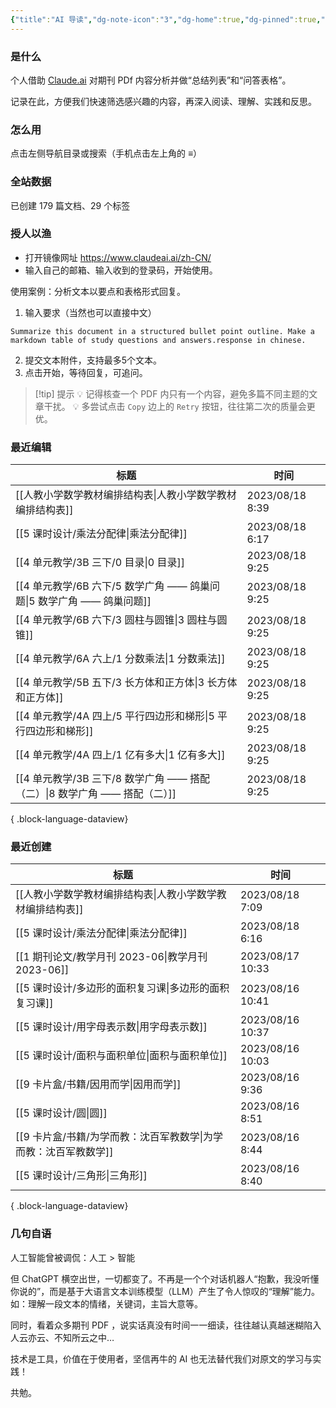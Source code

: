 ```yaml
---
{"title":"AI 导读","dg-note-icon":"3","dg-home":true,"dg-pinned":true,"dg-publish":true,"permalink":"/home/","pinned":true,"tags":["gardenEntry"],"dgPassFrontmatter":true,"noteIcon":"3"}
---
```



### 是什么

个人借助 [Claude.ai](https://claude.ai/) 对期刊 PDf 内容分析并做“总结列表”和“问答表格”。

记录在此，方便我们快速筛选感兴趣的内容，再深入阅读、理解、实践和反思。

### 怎么用

点击左侧导航目录或搜索（手机点击左上角的 **≡**）

### 全站数据

<p><span><p>已创建 179 篇文档、29 个标签</p></span></p>

### 授人以渔

- 打开镜像网址 https://www.claudeai.ai/zh-CN/
- 输入自己的邮箱、输入收到的登录码，开始使用。

使用案例：分析文本以要点和表格形式回复。

1. 输入要求（当然也可以直接中文）

```
Summarize this document in a structured bullet point outline. Make a markdown table of study questions and answers.response in chinese.
```

2. 提交文本附件，支持最多5个文本。
3. 点击开始，等待回复，可追问。


> [!tip] 提示
💡 记得核查一个 PDF 内只有一个内容，避免多篇不同主题的文章干扰。
💡 多尝试点击 `Copy` 边上的 `Retry` 按钮，往往第二次的质量会更优。


### 最近编辑

| 标题                                                   | 时间              |
| ---------------------------------------------------- | --------------- |
| [[人教小学数学教材编排结构表\|人教小学数学教材编排结构表]]                  | 2023/08/18 8:39 |
| [[5 课时设计/乘法分配律\|乘法分配律]]                           | 2023/08/18 6:17 |
| [[4 单元教学/3B 三下/0 目录\|0 目录]]                       | 2023/08/18 9:25 |
| [[4 单元教学/6B 六下/5 数学广角 —— 鸽巢问题\|5 数学广角 —— 鸽巢问题]]   | 2023/08/18 9:25 |
| [[4 单元教学/6B 六下/3 圆柱与圆锥\|3 圆柱与圆锥]]                 | 2023/08/18 9:25 |
| [[4 单元教学/6A 六上/1 分数乘法\|1 分数乘法]]                   | 2023/08/18 9:25 |
| [[4 单元教学/5B 五下/3 长方体和正方体\|3 长方体和正方体]]             | 2023/08/18 9:25 |
| [[4 单元教学/4A 四上/5 平行四边形和梯形\|5 平行四边形和梯形]]           | 2023/08/18 9:25 |
| [[4 单元教学/4A 四上/1 亿有多大\|1 亿有多大]]                   | 2023/08/18 9:25 |
| [[4 单元教学/3B 三下/8 数学广角 —— 搭配（二）\|8 数学广角 —— 搭配（二）]] | 2023/08/18 9:25 |

{ .block-language-dataview}

### 最近创建

| 标题                                       | 时间               |
| ---------------------------------------- | ---------------- |
| [[人教小学数学教材编排结构表\|人教小学数学教材编排结构表]]      | 2023/08/18 7:09  |
| [[5 课时设计/乘法分配律\|乘法分配律]]               | 2023/08/18 6:16  |
| [[1 期刊论文/教学月刊 2023-06\|教学月刊 2023-06]] | 2023/08/17 10:33 |
| [[5 课时设计/多边形的面积复习课\|多边形的面积复习课]]       | 2023/08/16 10:41 |
| [[5 课时设计/用字母表示数\|用字母表示数]]             | 2023/08/16 10:37 |
| [[5 课时设计/面积与面积单位\|面积与面积单位]]           | 2023/08/16 10:03 |
| [[9 卡片盒/书籍/因用而学\|因用而学]]               | 2023/08/16 9:36  |
| [[5 课时设计/圆\|圆]]                       | 2023/08/16 8:51  |
| [[9 卡片盒/书籍/为学而教：沈百军教数学\|为学而教：沈百军教数学]] | 2023/08/16 8:44  |
| [[5 课时设计/三角形\|三角形]]                   | 2023/08/16 8:40  |

{ .block-language-dataview}


### 几句自语

人工智能曾被调侃：人工 > 智能

但 ChatGPT 横空出世，一切都变了。不再是一个个对话机器人“抱歉，我没听懂你说的”，而是基于大语言文本训练模型（LLM）产生了令人惊叹的“理解”能力。如：理解一段文本的情绪，关键词，主旨大意等。

同时，看着众多期刊 PDF ，说实话真没有时间一一细读，往往越认真越迷糊陷入人云亦云、不知所云之中…

技术是工具，价值在于使用者，坚信再牛的 AI 也无法替代我们对原文的学习与实践！

共勉。